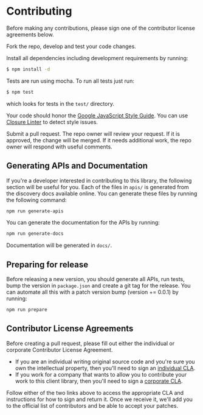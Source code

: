# Contributing

Before making any contributions, please sign one of the contributor
license agreements below.

Fork the repo, develop and test your code changes.

Install all dependencies including development requirements by running:

``` sh
$ npm install -d
```

Tests are run using mocha. To run all tests just run:

``` sh
$ npm test
```

which looks for tests in the `test/` directory.

Your code should honor the [Google JavaScript Style Guide][js-guide].
You can use [Closure Linter][c-linter] to detect style issues.

Submit a pull request. The repo owner will review your request. If it is
approved, the change will be merged. If it needs additional work, the repo
owner will respond with useful comments.

## Generating APIs and Documentation

If you're a developer interested in contributing to this library, the following
section will be useful for you. Each of the files in `apis/` is generated from
the discovery docs available online. You can generate these files by running
the following command:

``` sh
npm run generate-apis
```

You can generate the documentation for the APIs by running:

``` sh
npm run generate-docs
```

Documentation will be generated in `docs/`.

## Preparing for release

Before releasing a new version, you should generate all APIs, run tests,
bump the version in `package.json` and create a git tag for the release. You
can automate all this with a patch version bump (version += 0.0.1) by running:

``` sh
npm run prepare
```

## Contributor License Agreements

Before creating a pull request, please fill out either the individual or
corporate Contributor License Agreement.

* If you are an individual writing original source code and you're sure you
own the intellectual property, then you'll need to sign an
[individual CLA][indv-cla].
* If you work for a company that wants to allow you to contribute your work
to this client library, then you'll need to sign a
[corporate CLA][corp-cla].

Follow either of the two links above to access the appropriate CLA and
instructions for how to sign and return it. Once we receive it, we'll add you
to the official list of contributors and be able to accept your patches.

[js-guide]: https://google-styleguide.googlecode.com/svn/trunk/javascriptguide.xml
[c-linter]: https://code.google.com/p/closure-linter/
[indv-cla]: https://developers.google.com/open-source/cla/individual
[corp-cla]: https://developers.google.com/open-source/cla/corporate
